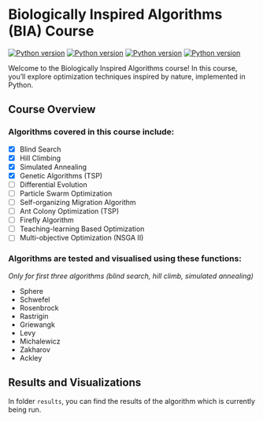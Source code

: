 # Biologically Inspired Algorithms (BIA) Course

[![Python version](https://img.shields.io/badge/python-3.12-blue.svg)](https://python.org)
[![Python version](https://img.shields.io/github/commit-activity/m/rcMarty/BioFusion)](https://github.com/rcMarty/BioFusion/graphs/commit-activity)
[![Python version](https://img.shields.io/badge/now_results_of-Simulated_Annealing-purple.svg)]()
[![Python version](https://img.shields.io/badge/now_working_on-Differential_Evolution-orange.svg)]()

Welcome to the Biologically Inspired Algorithms course! In this course, you’ll explore optimization techniques inspired
by nature, implemented in Python.

## Course Overview

### Algorithms covered in this course include:

- [x] Blind Search
- [x] Hill Climbing
- [x] Simulated Annealing
- [x] Genetic Algorithms (TSP)
- [ ] Differential Evolution
- [ ] Particle Swarm Optimization
- [ ] Self-organizing Migration Algorithm
- [ ] Ant Colony Optimization (TSP)
- [ ] Firefly Algorithm
- [ ] Teaching-learning Based Optimization
- [ ] Multi-objective Optimization (NSGA II)

### Algorithms are tested and visualised using these functions:

*Only for first three algorithms (blind search, hill climb, simulated annealing)*

- Sphere
- Schwefel
- Rosenbrock
- Rastrigin
- Griewangk
- Levy
- Michalewicz
- Zakharov
- Ackley

## Results and Visualizations

In folder `results`, you can find the results of the algorithm which is currently being run.
